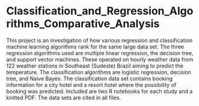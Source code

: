 # Classification_and_Regression_Algorithms_Comparative_Analysis
This project is an investigation of how various regression and classification machine learning algorithms rank for the same large data set. The three regression algorithms used are multiple linear regression, the decision tree, and support vector machines. These operated on hourly weather data from 122 weather stations in Southeast (Sudeste) Brazil aiming to predict the temperature. The classification algorithms are logistic regression, decision tree, and Naive Bayes. The classification data set contains booking information for a city hotel and a resort hotel where the possibility of booking was predicted. Included are two R notebooks for each study and a knitted PDF. The data sets are cited in all files.

